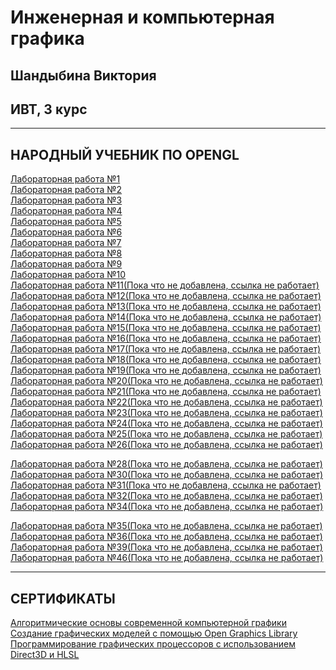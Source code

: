 # Инженерная и компьютерная графика
## Шандыбина Виктория
## ИВТ, 3 курс

*****
 
## НАРОДНЫЙ УЧЕБНИК ПО OPENGL  

[Лабораторная работа №1][4] <br>
[Лабораторная работа №2][5] <br>
[Лабораторная работа №3][6] <br>
[Лабораторная работа №4][7] <br>
[Лабораторная работа №5][8] <br>
[Лабораторная работа №6][9] <br>
[Лабораторная работа №7][10] <br>
[Лабораторная работа №8][11] <br>
[Лабораторная работа №9][12] <br>
[Лабораторная работа №10][13] <br>
[Лабораторная работа №11(Пока что не добавлена, ссылка не работает)][14] <br>
[Лабораторная работа №12(Пока что не добавлена, ссылка не работает)][15] <br>
[Лабораторная работа №13(Пока что не добавлена, ссылка не работает)][16] <br>
[Лабораторная работа №14(Пока что не добавлена, ссылка не работает)][17] <br>
[Лабораторная работа №15(Пока что не добавлена, ссылка не работает)][18] <br>
[Лабораторная работа №16(Пока что не добавлена, ссылка не работает)][19] <br>
[Лабораторная работа №17(Пока что не добавлена, ссылка не работает)][20] <br>
[Лабораторная работа №18(Пока что не добавлена, ссылка не работает)][21] <br>
[Лабораторная работа №19(Пока что не добавлена, ссылка не работает)][22] <br>
[Лабораторная работа №20(Пока что не добавлена, ссылка не работает)][23] <br>
[Лабораторная работа №21(Пока что не добавлена, ссылка не работает)][24] <br>
[Лабораторная работа №22(Пока что не добавлена, ссылка не работает)][25] <br>
[Лабораторная работа №23(Пока что не добавлена, ссылка не работает)][26] <br>
[Лабораторная работа №24(Пока что не добавлена, ссылка не работает)][27] <br>
[Лабораторная работа №25(Пока что не добавлена, ссылка не работает)][28] <br>
[Лабораторная работа №26(Пока что не добавлена, ссылка не работает)][29] <br>

[Лабораторная работа №28(Пока что не добавлена, ссылка не работает)][30] <br>
[Лабораторная работа №30(Пока что не добавлена, ссылка не работает)][31] <br>
[Лабораторная работа №31(Пока что не добавлена, ссылка не работает)][32] <br>
[Лабораторная работа №32(Пока что не добавлена, ссылка не работает)][33] <br>
[Лабораторная работа №34(Пока что не добавлена, ссылка не работает)][34] <br>

[Лабораторная работа №35(Пока что не добавлена, ссылка не работает)][35] <br>
[Лабораторная работа №36(Пока что не добавлена, ссылка не работает)][36] <br>
[Лабораторная работа №39(Пока что не добавлена, ссылка не работает)][37] <br>
[Лабораторная работа №46(Пока что не добавлена, ссылка не работает)][38] <br>



[4]: https://github.com/viktoriashandybina/komp_graph/tree/master/Lr1
[5]: https://github.com/viktoriashandybina/komp_graph/tree/master/Lr2
[6]: https://github.com/viktoriashandybina/komp_graph/tree/master/Lr3
[7]: https://github.com/viktoriashandybina/komp_graph/tree/master/Lr4
[8]: https://github.com/viktoriashandybina/komp_graph/tree/master/Lr5 
[9]: https://github.com/viktoriashandybina/komp_graph/tree/master/Lr6
[10]: https://github.com/viktoriashandybina/komp_graph/tree/master/Lr7
[11]: https://github.com/viktoriashandybina/komp_graph/tree/master/Lr8
[12]: https://github.com/viktoriashandybina/komp_graph/tree/master/Lr9
[13]: https://github.com/viktoriashandybina/komp_graph/tree/master/Lr10
[14]: https://github.com/viktoriashandybina/komp_graph/tree/master/Lr11
[15]: https://github.com/viktoriashandybina/komp_graph/tree/master/Lr12
[16]: https://github.com/viktoriashandybina/komp_graph/tree/master/Lr13
[17]: https://github.com/viktoriashandybina/komp_graph/tree/master/Lr14
[18]: https://github.com/viktoriashandybina/komp_graph/tree/master/Lr15
[19]: https://github.com/viktoriashandybina/komp_graph/tree/master/Lr16
[20]: https://github.com/viktoriashandybina/komp_graph/tree/master/Lr17
[21]: https://github.com/viktoriashandybina/komp_graph/tree/master/Lr18
[22]: https://github.com/viktoriashandybina/komp_graph/tree/master/Lr19
[23]: https://github.com/viktoriashandybina/komp_graph/tree/master/Lr20
[24]: https://github.com/viktoriashandybina/komp_graph/tree/master/Lr21
[25]: https://github.com/viktoriashandybina/komp_graph/tree/master/Lr22
[26]: https://github.com/viktoriashandybina/komp_graph/tree/master/Lr23
[27]: https://github.com/viktoriashandybina/komp_graph/tree/master/Lr24
[28]: https://github.com/viktoriashandybina/komp_graph/tree/master/Lr25
[29]: https://github.com/viktoriashandybina/komp_graph/tree/master/Lr26

[30]: https://github.com/viktoriashandybina/komp_graph/tree/master/Lr28
[31]: https://github.com/viktoriashandybina/komp_graph/tree/master/Lr30
[32]: https://github.com/viktoriashandybina/komp_graph/tree/master/Lr31
[33]: https://github.com/viktoriashandybina/komp_graph/tree/master/Lr32
[34]: https://github.com/viktoriashandybina/komp_graph/tree/master/Lr34

[35]: https://github.com/viktoriashandybina/komp_graph/tree/master/Lr35
[36]: https://github.com/viktoriashandybina/komp_graph/tree/master/Lr36
[37]: https://github.com/viktoriashandybina/komp_graph/tree/master/Lr39
[38]: https://github.com/viktoriashandybina/komp_graph/tree/master/Lr46


*****

## СЕРТИФИКАТЫ

[Алгоритмические основы современной компьютерной графики][1] <br>
[Создание графическиx моделей с помощью Open Graphics Library][2] <br>
[Программирование графических процессоров с использованием Direct3D и HLSL][3] <br>

[1]: https://github.com/viktoriashandybina/komp_graph/blob/master/%D0%90%D0%BB%D0%B3%D0%BE%D1%80%D0%B8%D1%82%D0%BC%D0%B8%D1%87%D0%B5%D1%81%D0%BA%D0%B8%D0%B5%20%D0%BE%D1%81%D0%BD%D0%BE%D0%B2%D1%8B%20%D1%81%D0%BE%D0%B2%D1%80%D0%B5%D0%BC%D0%B5%D0%BD%D0%BD%D0%BE%D0%B9%20%D0%BA%D0%BE%D0%BC%D0%BF%D1%8C%D1%8E%D1%82%D0%B5%D1%80%D0%BD%D0%BE%D0%B9%20%D0%B3%D1%80%D0%B0%D1%84%D0%B8%D0%BA%D0%B8.pdf
[2]: https://github.com/viktoriashandybina/komp_graph/blob/master/%D0%A1%D0%BE%D0%B7%D0%B4%D0%B0%D0%BD%D0%B8%D0%B5%20%D0%B3%D1%80%D0%B0%D1%84%D0%B8%D1%87%D0%B5%D1%81%D0%BA%D0%B8x%20%D0%BC%D0%BE%D0%B4%D0%B5%D0%BB%D0%B5%D0%B9%20%D1%81%20%D0%BF%D0%BE%D0%BC%D0%BE%D1%89%D1%8C%D1%8E%20Open%20Graphics%20Library.pdf
[3]: https://github.com/viktoriashandybina/komp_graph/blob/master/%D0%9F%D1%80%D0%BE%D0%B3%D1%80%D0%B0%D0%BC%D0%BC%D0%B8%D1%80%D0%BE%D0%B2%D0%B0%D0%BD%D0%B8%D0%B5%20%D0%B3%D1%80%D0%B0%D1%84%D0%B8%D1%87%D0%B5%D1%81%D0%BA%D0%B8%D1%85%20%D0%BF%D1%80%D0%BE%D1%86%D0%B5%D1%81%D1%81%D0%BE%D1%80%D0%BE%D0%B2%20%D1%81%20%D0%B8%D1%81%D0%BF%D0%BE%D0%BB%D1%8C%D0%B7%D0%BE%D0%B2%D0%B0%D0%BD%D0%B8%D0%B5%D0%BC%20Direct3D%20%D0%B8%20HLSL.pdf
